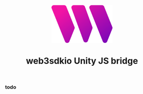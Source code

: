 <p align="center">
<br />
<a href="https://web3sdk.io"><img src="https://github.com/web3sdkio/web3/blob/main/packages/sdk/logo.svg?raw=true" width="200" alt=""/></a>
<br />
</p>
<h1 align="center">web3sdkio Unity JS bridge</h1>
<p align="center">
<!-- <a href="https://www.npmjs.com/package/@web3sdkio/sdk"><img src="https://img.shields.io/npm/v/@web3sdkio/sdk?color=red&label=npm&logo=npm" alt="npm version"/></a> -->
<!-- <a href="https://github.com/web3sdkio/web3/actions/workflows/CI.yml"><img alt="Build Status" src="https://github.com/web3sdkio/web3/actions/workflows/CI.yml/badge.svg"/></a> -->
<!-- <a href="https://discord.gg/n33UhsfUKB"><img alt="Join our Discord!" src="https://img.shields.io/discord/834227967404146718.svg?color=7289da&label=discord&logo=discord&style=flat"/></a> -->

</p>
<!-- <p align="center"><strong>Best in class Web3 SDK for Browser, Node and Mobile apps</strong></p> -->
<br />

### todo
